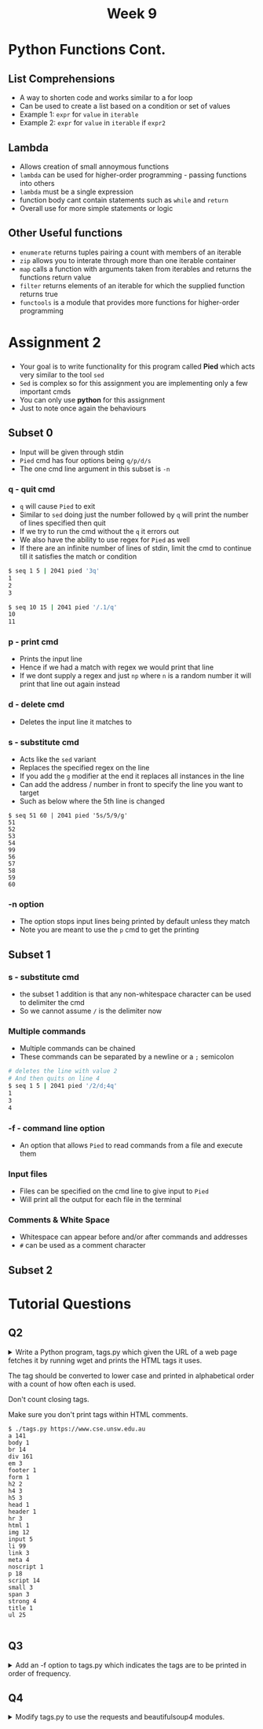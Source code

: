 <h1 align="center">Week 9</h1>

<h1>Python Functions Cont.</h1>

###

<h2>List Comprehensions</h2>

- A way to shorten code and works similar to a for loop
- Can be used to create a list based on a condition or set of values
- Example 1: `expr` for `value` in `iterable`
- Example 2: `expr` for `value` in `iterable` if `expr2`

<h2>Lambda</h2>

- Allows creation of small annoymous functions
- `lambda` can be used for higher-order programming - passing functions into others
- `lambda` must be a single expression
- function body cant contain statements such as `while` and `return`
- Overall use for more simple statements or logic

<h2>Other Useful functions </h2>

- `enumerate` returns tuples pairing a count with members of an iterable
- `zip` allows you to interate through more than one iterable container
- `map` calls a function with arguments taken from iterables and returns the functions return value
- `filter` returns elements of an iterable for which the supplied function returns true
- `functools` is a module that provides more functions for higher-order programming

<h1>Assignment 2</h1>

###

- Your goal is to write functionality for this program called **Pied** which acts very similar to the tool `sed`
- `Sed` is complex so for this assignment you are implementing only a few important cmds
- You can only use **python** for this assignment
- Just to note once again the behaviours

<h2>Subset 0</h2>

- Input will be given through stdin
- `Pied` cmd has four options being `q/p/d/s`
- The one cmd line argument in this subset is `-n`

<h3>q - quit cmd</h3>

- `q` will cause `Pied` to exit
- Similar to `sed` doing just the number followed by `q` will print the number of lines specified then quit
- If we try to run the cmd without the `q` it errors out
- We also have the ability to use regex for `Pied` as well
- If there are an infinite number of lines of stdin, limit the cmd to continue till it satisfies the match or condition

```sh
$ seq 1 5 | 2041 pied '3q'
1
2
3

$ seq 10 15 | 2041 pied '/.1/q'
10
11
```

<h3>p - print cmd</h3>

- Prints the input line
- Hence if we had a match with regex we would print that line
- If we dont supply a regex and just `np` where `n` is a random number it will print that line out again instead

<h3>d - delete cmd</h3>

- Deletes the input line it matches to

<h3>s - substitute cmd</h3>

- Acts like the `sed` variant
- Replaces the specified regex on the line
- If you add the `g` modifier at the end it replaces all instances in the line
- Can add the address / number in front to specify the line you want to target
- Such as below where the 5th line is changed

```
$ seq 51 60 | 2041 pied '5s/5/9/g'
51
52
53
54
99
56
57
58
59
60
```

<h3>-n option</h3>

- The option stops input lines being printed by default unless they match
- Note you are meant to use the `p` cmd to get the printing

<h2>Subset 1</h2>

<h3>s - substitute cmd</h3>

- the subset 1 addition is that any non-whitespace character can be used to delimiter the cmd
- So we cannot assume `/` is the delimiter now

<h3>Multiple commands</h3>

- Multiple commands can be chained
- These commands can be separated by a newline or a `;` semicolon

```sh
# deletes the line with value 2
# And then quits on line 4
$ seq 1 5 | 2041 pied '/2/d;4q'
1
3
4
```

<h3>-f - command line option</h3>

- An option that allows `Pied` to read commands from a file and execute them

<h3>Input files</h3>

- Files can be specified on the cmd line to give input to `Pied`
- Will print all the output for each file in the terminal

<h3>Comments & White Space</h3>

- Whitespace can appear before and/or after commands and addresses
- `#` can be used as a comment character
<h2>Subset 2</h2>

<h1>Tutorial Questions</h1>

<!-- Start of Q  -->
<h2>Q2</h2>
<details> 
<!-- ==========  -->
<summary>Write a Python program, tags.py which given the URL of a web page fetches it by running wget and prints the HTML tags it uses.

The tag should be converted to lower case and printed in alphabetical order with a count of how often each is used.

Don't count closing tags.

Make sure you don't print tags within HTML comments.

```
$ ./tags.py https://www.cse.unsw.edu.au
a 141
body 1
br 14
div 161
em 3
footer 1
form 1
h2 2
h4 3
h5 3
head 1
header 1
hr 3
html 1
img 12
input 5
li 99
link 3
meta 4
noscript 1
p 18
script 14
small 3
span 3
strong 4
title 1
ul 25
```

</summary>

###

```python
#! /usr/bin/env python3

# written by Nasser Malibari and Dylan Brotherston
# fetch specified web page and count the HTML tags in them

import sys, re, subprocess
from collections import Counter

def main():

    if len(sys.argv) != 2:
        print(f"Usage: {sys.argv[0]} <url>", file=sys.stderr)
        sys.exit(1)

    url = sys.argv[1]

    process = subprocess.run(["wget", "-q", "-O-", url], capture_output=True, text=True)
    webpage = process.stdout.lower()

    # remove comments
    webpage = re.sub(r"<!--.*?-->", "", webpage, flags=re.DOTALL)

    # get all tags
    # note: use of capturing in re.findall returns list of the captured part
    tags = re.findall(r"<\s*(\w+)", webpage)

    # using collections.counter, alternatively can use a dict to count
    tags_counter = Counter()
    for tag in tags:
        tags_counter[tag] += 1

    for tag, counter in sorted(tags_counter.items()):
        print(f"{tag} {counter}")

if __name__ == "__main__":
    main()

```

<!-- End of Q  -->
</details> 
<!--  =======  -->

<!-- Start of Q  -->
<h2>Q3</h2>
<details> 
<!-- ==========  -->
<summary>Add an -f option to tags.py which indicates the tags are to be printed in order of frequency.</summary>

###

```python
#! /usr/bin/env python3

# written by Nasser Malibari and Dylan Brotherston
# fetch specified web page and count the HTML tags in them

import re, subprocess
from collections import Counter
from argparse import ArgumentParser

def main():

    parser = ArgumentParser()
    parser.add_argument('-f', '--frequency', action='store_true', help='print tags by frequency')
    parser.add_argument("url", help="url to fetch")
    args = parser.parse_args()

    process = subprocess.run(["wget", "-q", "-O-", args.url], capture_output=True, text=True)
    webpage = process.stdout.lower()

    # remove comments
    webpage = re.sub(r"<!--.*?-->", "", webpage, flags=re.DOTALL)

    # get all tags
    # note: use of capturing in re.findall returns list of the captured part
    tags = re.findall(r"<\s*(\w+)", webpage)

    # using collections.counter, alternatively can use a dict to count
    tags_counter = Counter()
    for tag in tags:
        tags_counter[tag] += 1

    if args.frequency:
        for tag, counter in reversed(tags_counter.most_common()):
            print(f"{tag} {counter}")
    else:
        for tag, counter in sorted(tags_counter.items()):
            print(f"{tag} {counter}")

if __name__ == "__main__":
    main()
```

<!-- End of Q  -->
</details> 
<!--  =======  -->

<!-- Start of Q  -->
<h2>Q4</h2>
<details> 
<!-- ==========  -->
<summary>Modify tags.py to use the requests and beautifulsoup4 modules.</summary>

###

```python
#! /usr/bin/env python3

# written by Dylan Brotherston
# fetch specified web page and count the HTML tags in them

from collections import Counter
from argparse import ArgumentParser

import requests
from bs4 import BeautifulSoup

def main():

    parser = ArgumentParser()
    parser.add_argument('-f', '--frequency', action='store_true', help='print tags by frequency')
    parser.add_argument("url", help="url to fetch")
    args = parser.parse_args()

    response = requests.get(args.url)
    webpage = response.text.lower()

    soup = BeautifulSoup(webpage, 'html5lib')

    tags = soup.find_all()
    names = [tag.name for tag in tags]

    tags_counter = Counter()
    for tag in names:
        tags_counter[tag] += 1

    if args.frequency:
        for tag, counter in reversed(tags_counter.most_common()):
            print(f"{tag} {counter}")
    else:
        for tag, counter in sorted(tags_counter.items()):
            print(f"{tag} {counter}")

if __name__ == "__main__":
    main()
```

<!-- End of Q  -->
</details> 
<!--  =======  -->
